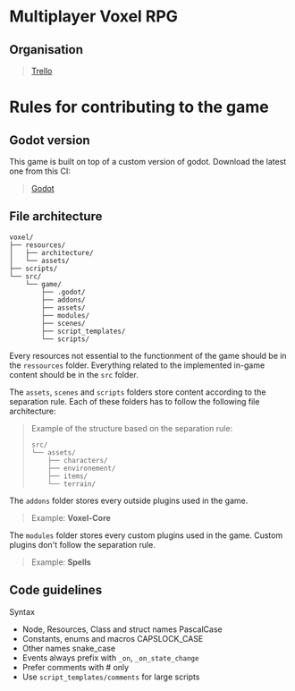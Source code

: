 # Multiplayer Voxel RPG

## Organisation
> <a href="https://trello.com/b/2ESJdCaI/voxel" title="trello link">Trello</a>

# Rules for contributing to the game

## Godot version
This game is built on top of a custom version of godot. Download the latest one from this CI:
> <a href="https://github.com/Zennyth/voxel-engine/actions" title="Godot custom build">Godot</a>

## File architecture
```text
voxel/
├── resources/
│   ├── architecture/
│   └── assets/
├── scripts/
└── src/
    └── game/
        ├── .godot/
        ├── addons/
        ├── assets/
        ├── modules/
        ├── scenes/
        ├── script_templates/
        └── scripts/
```

Every resources not essential to the functionment of the game should be in the ```ressources``` folder. 
Everything related to the implemented in-game content should be in the ```src``` folder.

The ```assets```, ```scenes``` and ```scripts``` folders store content according to the separation rule. Each of these folders has to follow the following file architecture:  
> Example of the structure based on the separation rule:
> ```text
> src/
> └── assets/
>     ├── characters/
>     ├── environement/
>     ├── items/
>     └── terrain/
> ```

The ```addons``` folder stores every outside plugins used in the game.
> Example: **Voxel-Core**

The ```modules``` folder stores every custom plugins used in the game. Custom plugins don't follow the separation rule.
> Example: **Spells**

## Code guidelines

Syntax
- Node, Resources, Class and struct names PascalCase
- Constants, enums and macros CAPSLOCK_CASE
- Other names snake_case
- Events always prefix with ```_on```, ```_on_state_change```
- Prefer comments with # only
- Use ```script_templates/comments``` for large scripts